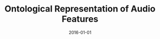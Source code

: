 ---
type: "paper"
title: "Ontological Representation of Audio Features"
authors: ['Alo Allik', ' Gyorgy Fazekas', ' Mark Sandler']
date: 2016-01-01
published_in: "Proceedings of the 15th International Semantic Web Conference (ISWC 2016) - Lecture Notes in Computer Science"
publishers_link: "https://link.springer.com/chapter/10.1007/978-3-319-46547-0_1"
---